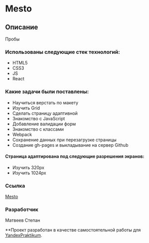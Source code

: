 # Mesto


## Описание 
Пробы 


### Использованы следующие стек технологий: 
* HTML5
* CSS3
* JS
* React

### Какие задачи были поставлены:
* Научиться верстать по макету 
* Изучить Grid
* Сделать страницу адаптивной
* Знакомство с JavaScript
* Добавление валидации форм
* Знакомство с классами
* Webpack
* Сохранение данных при перезагрузке страницы
* Создание gh-pages и выкладывание на сервер Github 

#### Страница адаптирована под следующие разрешения экранов:
* Изучить 320px
* Изучить 1024px


### Ссылка
[Mesto](https://stepanmatveev.github.io/mesto)


### Разработчик
Матвеев Степан


**Проект разработан в качестве самостоятельной работы для [YandexPraktikum](https://praktikum.yandex.ru/). 